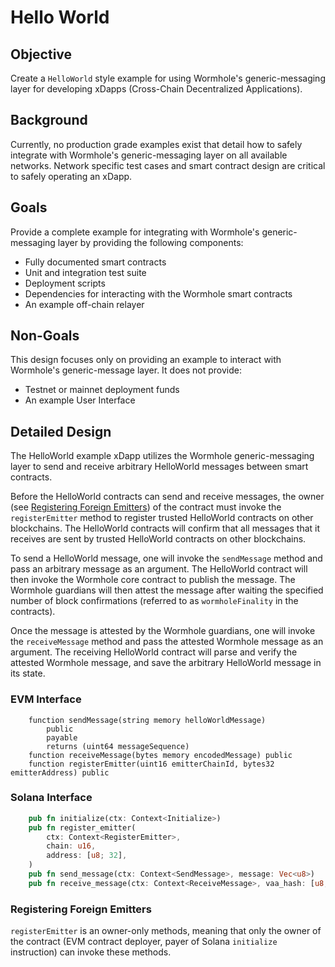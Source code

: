 # Hello World

## Objective

Create a `HelloWorld` style example for using Wormhole's generic-messaging layer for developing xDapps (Cross-Chain Decentralized Applications).

## Background

Currently, no production grade examples exist that detail how to safely integrate with Wormhole's generic-messaging layer on all available networks. Network specific test cases and smart contract design are critical to safely operating an xDapp.

## Goals

Provide a complete example for integrating with Wormhole's generic-messaging layer by providing the following components:

- Fully documented smart contracts
- Unit and integration test suite
- Deployment scripts
- Dependencies for interacting with the Wormhole smart contracts
- An example off-chain relayer

## Non-Goals

This design focuses only on providing an example to interact with Wormhole's generic-message layer. It does not provide:

- Testnet or mainnet deployment funds
- An example User Interface

## Detailed Design

The HelloWorld example xDapp utilizes the Wormhole generic-messaging layer to send and receive arbitrary HelloWorld messages between smart contracts.

Before the HelloWorld contracts can send and receive messages, the owner (see [Registering Foreign Emitters](#registering-foreign-emitters)) of the contract must invoke the `registerEmitter` method to register trusted HelloWorld contracts on other blockchains. The HelloWorld contracts will confirm that all messages that it receives are sent by trusted HelloWorld contracts on other blockchains.

To send a HelloWorld message, one will invoke the `sendMessage` method and pass an arbitrary message as an argument. The HelloWorld contract will then invoke the Wormhole core contract to publish the message. The Wormhole guardians will then attest the message after waiting the specified number of block confirmations (referred to as `wormholeFinality` in the contracts).

Once the message is attested by the Wormhole guardians, one will invoke the `receiveMessage` method and pass the attested Wormhole message as an argument. The receiving HelloWorld contract will parse and verify the attested Wormhole message, and save the arbitrary HelloWorld message in its state.

### EVM Interface

```solidity
    function sendMessage(string memory helloWorldMessage)
        public
        payable
        returns (uint64 messageSequence)
    function receiveMessage(bytes memory encodedMessage) public
    function registerEmitter(uint16 emitterChainId, bytes32 emitterAddress) public
```

### Solana Interface

```rust
    pub fn initialize(ctx: Context<Initialize>)
    pub fn register_emitter(
        ctx: Context<RegisterEmitter>,
        chain: u16,
        address: [u8; 32],
    )
    pub fn send_message(ctx: Context<SendMessage>, message: Vec<u8>)
    pub fn receive_message(ctx: Context<ReceiveMessage>, vaa_hash: [u8; 32])
```


### Registering Foreign Emitters

`registerEmitter` is an owner-only methods, meaning that only the owner of the contract (EVM contract deployer, payer of Solana `initialize` instruction) can invoke these methods.
